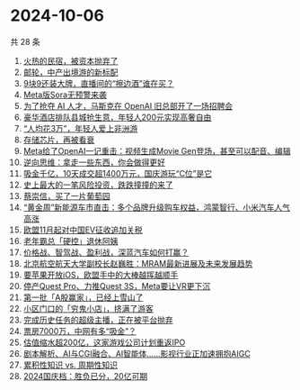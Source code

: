 # 2024-10-06

共 28 条

<!-- BEGIN 36KR -->
<!-- 最后更新时间 2024-10-06 10:26:00 +0800 -->
1. [火热的民宿，被资本抛弃了](https://36kr.com/p/2977594447990790)
1. [邮轮，中产出境游的新标配](https://36kr.com/p/2977687928364678)
1. [9块9还装大牌，直播间的“擦边酒”谁在买？](https://36kr.com/p/2978918600216841)
1. [Meta版Sora无预警来袭](https://36kr.com/p/2978408914685961)
1. [为了抢夺 AI 人才，马斯克在 OpenAI 旧总部开了一场招聘会](https://36kr.com/p/2978984690389249)
1. [豪华酒店排队县城抢生意，年轻人200元实现高奢自由](https://36kr.com/p/2977970988011520)
1. [“人均花3万”，年轻人爱上非洲游](https://36kr.com/p/2978921589657603)
1. [存储芯片，再被看衰](https://36kr.com/p/2978952237895684)
1. [Meta给了OpenAI一记重击：视频生成Movie Gen登场，甚至可以配音、编辑](https://36kr.com/p/2978916534866177)
1. [逆向思维：拿走一些东西，你会做得更好](https://36kr.com/p/2969575306236162)
1. [吸金千亿，10天成交超1400万元，国庆游玩“C位”是它](https://36kr.com/p/2979623494455303)
1. [史上最大的一笔风险投资，跌跌撞撞的来了](https://36kr.com/p/2979325535424772)
1. [蔡崇信，买了一片葡萄园](https://36kr.com/p/2979293767880704)
1. [“黄金周”新能源车市直击：多个品牌升级购车权益，鸿蒙智行、小米汽车人气高涨](https://36kr.com/p/2979345784525056)
1. [欧盟11月起对中国EV征收追加关税](https://36kr.com/p/2979323763904519)
1. [老年霸总「硬控」退休阿姨](https://36kr.com/p/2980292656582921)
1. [价格战、智驾战、盈利战，深蓝汽车如何打赢？](https://36kr.com/p/2979149835145481)
1. [北京航空航天大学副校长赵巍胜：MRAM最新进展及未来发展趋势](https://36kr.com/p/2979118653345798)
1. [要苹果开放iOS，欧盟手中的大棒越挥越顺手](https://36kr.com/p/2978032586952712)
1. [停产Quest Pro、力推Quest 3S，Meta要让VR更下沉](https://36kr.com/p/2978032455012613)
1. [第一批「A股赢家」，已经上雪山了](https://36kr.com/p/2978911191420931)
1. [小区门口的「穷鬼小店」，挤满了游客](https://36kr.com/p/2978211365117572)
1. [完成历史任务的超级主播，正在被平台抛弃](https://36kr.com/p/2978016439144451)
1. [票房7000万，中网有多“吸金”？](https://36kr.com/p/2978181777166592)
1. [估值缩水超200亿，这家游戏公司计划重返IPO](https://36kr.com/p/2978030500663298)
1. [剧本解析、AI与CGI融合、AI智能体……影视行业正加速拥抱AIGC](https://36kr.com/p/2978282065072386)
1. [累积性知识 vs. 周期性知识](https://36kr.com/p/2959816351617289)
1. [2024国庆档：胜负已分，20亿可期](https://36kr.com/p/2978266576867337)
<!-- END 36KR -->
